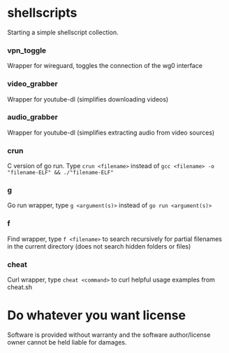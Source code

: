 # shellscripts
Starting a simple shellscript collection.

### vpn_toggle
Wrapper for wireguard, toggles the connection of the wg0 interface

### video_grabber
Wrapper for youtube-dl (simplifies downloading videos)

### audio_grabber
Wrapper for youtube-dl (simplifies extracting audio from video sources)

### crun
C version of go run. Type `crun <filename>` instead of `gcc <filename> -o "filename-ELF" && ./"filename-ELF"`

### g
Go run wrapper, type `g <argument(s)>` instead of `go run <argument(s)>`

### f 
Find wrapper, type `f <filename>` to search recursively for partial filenames in the current directory (does not search hidden folders or files)

### cheat <cmd>
Curl wrapper, type `cheat <command>` to curl helpful usage examples from cheat.sh

# Do whatever you want license
Software is provided without warranty and the software author/license owner cannot be held liable for damages.
